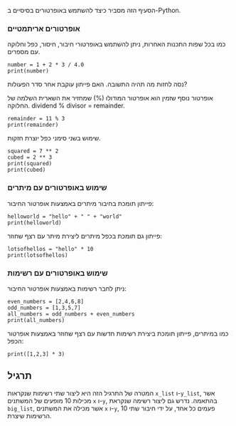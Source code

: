 הסעיף הזה מסביר כיצד להשתמש באופרטורים בסיסיים ב-Python.

### אופרטורים אריתמטיים       

כמו בכל שפות התכנות האחרות, ניתן להשתמש באופרטורי חיבור, חיסור, כפל וחלוקה עם מספרים.<br>

    number = 1 + 2 * 3 / 4.0
    print(number)

נסה לחזות מה תהיה התשובה. האם פייתון עוקבת אחר סדר הפעולות?

אופרטור נוסף שזמין הוא אופרטור המודולו (%) שמחזיר את השארית השלמה של החלוקה. dividend % divisor = remainder.

    remainder = 11 % 3
    print(remainder)

שימוש בשני סימני כפל יוצרת חזקות.

    squared = 7 ** 2
    cubed = 2 ** 3
    print(squared)
    print(cubed)

### שימוש באופרטורים עם מיתרים

פייתון תומכת בחיבור מיתרים באמצעות אופרטור החיבור:

    helloworld = "hello" + " " + "world"
    print(helloworld)

פייתון גם תומכת בכפל מיתרים ליצירת מיתר עם רצף שחוזר:

    lotsofhellos = "hello" * 10
    print(lotsofhellos)

### שימוש באופרטורים עם רשימות

ניתן לחבר רשימות באמצעות אופרטור החיבור:

    even_numbers = [2,4,6,8]
    odd_numbers = [1,3,5,7]
    all_numbers = odd_numbers + even_numbers
    print(all_numbers)

כמו במיתרים, פייתון תומכת ביצירת רשימות חדשות עם רצף שחוזר באמצעות אופרטור הכפל:

    print([1,2,3] * 3)

תרגיל
--------

המטרה של התרגיל הזה היא ליצור שתי רשימות שנקראות `x_list` ו-`y_list`, אשר מכילות 10 מופעים של המשתנים `x` ו-`y`, בהתאמה. נדרש גם ליצור רשימה שנקראת `big_list`, אשר מכילה את המשתנים `x` ו-`y`, 10 פעמים כל אחד, על ידי חיבור שתי הרשימות שיצרת.